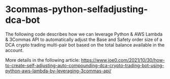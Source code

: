 # 3commas-python-selfadjusting-dca-bot
The following code describes how we can leverage Python & AWS Lambda & 3Commas API to automatically adjust the Base and Safety order size of a DCA crypto trading multi-pair bot based on the total balance available in the account.

More details in the following article:
https://www.joe0.com/2021/10/30/how-to-create-self-adjusting-auto-compounding-dca-crypto-trading-bot-using-python-aws-lambda-by-leveraging-3commas-api/
